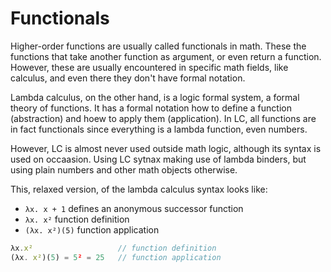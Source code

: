 # Functionals

Higher-order functions are usually called functionals in math. These the functions that take another function as argument, or even return a function. However, these are usually encountered in specific math fields, like calculus, and even there they don't have formal notation.

Lambda calculus, on the other hand, is a logic formal system, a formal theory of functions. It has a formal notation how to define a function (abstraction) and hoew to apply them (application). In LC, all functions are in fact functionals since everything is a lambda function, even numbers.

However, LC is almost never used outside math logic, although its syntax is used on occaasion. Using LC sytnax making use of lambda binders, but using plain numbers and other math objects otherwise.

This, relaxed version, of the lambda calculus syntax looks like:
- `λx. x + 1`     defines an anonymous successor function
- `λx. x²`        function definition
- `(λx. x²)(5)`   function application

```js
λx.x²                   // function definition
(λx. x²)(5) = 5² = 25   // function application
```
